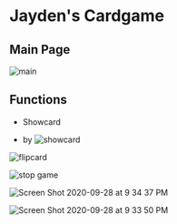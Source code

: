 # Jayden's Cardgame

## Main Page

 ![main](https://user-images.githubusercontent.com/8447473/94410003-60e0bb00-01d3-11eb-8424-bedd5daa2ef4.png)

## Functions
* Showcard
- by
![showcard](https://user-images.githubusercontent.com/8447473/94410043-676f3280-01d3-11eb-8280-6fe16fb7e8be.png)

![flipcard](https://user-images.githubusercontent.com/8447473/94410066-6b02b980-01d3-11eb-955e-f5e170322f29.png)

![stop game](https://user-images.githubusercontent.com/8447473/94410103-77871200-01d3-11eb-962b-8099baad4ec7.jpg)

![Screen Shot 2020-09-28 at 9 34 37 PM](https://user-images.githubusercontent.com/8447473/94410318-bd43da80-01d3-11eb-933c-44111cfddc15.png)

![Screen Shot 2020-09-28 at 9 33 50 PM](https://user-images.githubusercontent.com/8447473/94410424-db113f80-01d3-11eb-9a94-a572595ce7ae.png)
